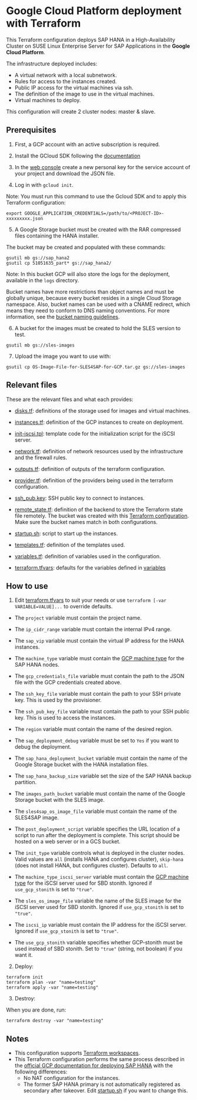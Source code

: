 # Google Cloud Platform deployment with Terraform

This Terraform configuration deploys SAP HANA in a High-Availability Cluster on SUSE Linux Enterprise Server for SAP Applications in the **Google Cloud Platform**.

The infrastructure deployed includes:

- A virtual network with a local subnetwork.
- Rules for access to the instances created.
- Public IP access for the virtual machines via ssh.
- The definition of the image to use in the virtual machines.
- Virtual machines to deploy.

This configuration will create 2 cluster nodes: master & slave.

## Prerequisites

1. First, a GCP account with an active subscription is required.

2. Install the GCloud SDK following the [documentation](https://cloud.google.com/sdk/docs/quickstart-linux)

3. In the [web console](https://console.cloud.google.com/iam-admin/serviceaccounts) create a new personal key for the service account of your project and download the JSON file.

4. Log in with `gcloud init`.

Note: You must run this command to use the Gcloud SDK and to apply this Terraform configuration:

`export GOOGLE_APPLICATION_CREDENTIALS=/path/to/<PROJECT-ID>-xxxxxxxxx.json`

5. A Google Storage bucket must be created with the RAR compressed files containing the HANA installer. 

The bucket may be created and populated with these commands:

```
gsutil mb gs://sap_hana2
gsutil cp 51051635_part* gs://sap_hana2/
```

Note: In this bucket GCP will also store the logs for the deployment, available in the `logs` directory.

Bucket names have more restrictions than object names and must be globally unique, because every bucket resides in a single Cloud Storage namespace. Also, bucket names can be used with a CNAME redirect, which means they need to conform to DNS naming conventions. For more information, see the [bucket naming guidelines](https://cloud.google.com/storage/docs/naming#requirements).

6. A bucket for the images must be created to hold the SLES version to test. 

```
gsutil mb gs://sles-images
```

7. Upload the image you want to use with:

`gsutil cp OS-Image-File-for-SLES4SAP-for-GCP.tar.gz gs://sles-images`

## Relevant files

These are the relevant files and what each provides:

 - [disks.tf](disks.tf): definitions of the storage used for images and virtual machines.
 
 - [instances.tf](instances.tf): definition of the GCP instances to create on deployment.
 
 - [init-iscsi.tpl](init-iscsi.tpl): template code for the initialization script for the iSCSI server.

 - [network.tf](network.tf): definition of network resources used by the infrastructure and the firewall rules.
 
 - [outputs.tf](outputs.tf): definition of outputs of the terraform configuration.

 - [provider.tf](provider.tf): definition of the providers being used in the terraform configuration.

 - [ssh_pub.key](ssh_pub.key): SSH public key to connect to instances.

 - [remote_state.tf](remote_state.tf): definition of the backend to store the Terraform state file remotely. The bucket was created with this [Terraform configuration](create_remote_state/).  Make sure the bucket names match in both configurations.

 - [startup.sh](startup.sh): script to start up the instances.

 - [templates.tf](templates.tf): definition of the templates used.

 - [variables.tf](variables.tf): definition of variables used in the configuration. 
 
 - [terraform.tfvars](terraform.tfvars): defaults for the variables defined in [variables](variables.tf)

## How to use

1. Edit [terraform.tfvars](terraform.tfvars) to suit your needs or use `terraform [-var VARIABLE=VALUE]...` to override defaults.

- The `project` variable must contain the project name.

- The `ip_cidr_range` variable must contain the internal IPv4 range.

- The `sap_vip` variable must contain the virtual IP address for the HANA instances.

- The `machine_type` variable must contain the [GCP machine type](https://cloud.google.com/compute/docs/machine-types) for the SAP HANA nodes.

- The `gcp_credentials_file` variable must contain the path to the JSON file with the GCP credentials created above.

- The `ssh_key_file` variable must contain the path to your SSH private key.  This is used by the provisioner.

- The `ssh_pub_key_file` variable must contain the path to your SSH public key.  This is used to access the instances.

- The `region` variable must contain the name of the desired region.

- The `sap_deployment_debug` variable must be set to `Yes` if you want to debug the deployment.

- The `sap_hana_deployment_bucket` variable must contain the name of the Google Storage bucket with the HANA installation files.

- The `sap_hana_backup_size` variable set the size of the SAP HANA backup partition.

- The `images_path_bucket` variable must contain the name of the Google Storage bucket with the SLES image.

- The `sles4sap_os_image_file` variable must contain the name of the SLES4SAP image.

- The `post_deployment_script` variable specifies the URL location of a script to run after the deployment is complete. This script should be hosted on a web server or in a GCS bucket.

- The `init_type` variable controls what is deployed in the cluster nodes. Valid values are `all` (installs HANA and configures cluster), `skip-hana` (does not install HANA, but configures cluster). Defaults to `all`.

- The `machine_type_iscsi_server` variable must contain the [GCP machine type](https://cloud.google.com/compute/docs/machine-types) for the iSCSI server used for SBD stonith. Ignored if `use_gcp_stonith` is set to `"true"`.

- The `sles_os_image_file` variable the name of the SLES image for the iSCSI server used for SBD stonith. Ignored if `use_gcp_stonith` is set to `"true"`.

- The `iscsi_ip` variable must contain the IP address for the iSCSI server. Ignored if `use_gcp_stonith` is set to `"true"`.

- The `use_gcp_stonith` variable specifies whether GCP-stonith must be used instead of SBD stonith.  Set to `"true"` (string, not boolean) if you want it.

2. Deploy:

```
terraform init
terraform plan -var "name=testing"
terraform apply -var "name=testing"
```

3. Destroy:

When you are done, run:

`terraform destroy -var "name=testing"`

## Notes

- This configuration supports [Terraform workspaces](https://www.terraform.io/docs/state/workspaces.html). 
- This Terraform configuration performs the same process described in the [official GCP documentation for deploying SAP HANA](https://cloud.google.com/solutions/partners/sap/sap-hana-ha-deployment-guide) with the following differences:
  - No NAT configuration for the instances.
  - The former SAP HANA primary is not automatically registered as secondary after takeover.  Edit [startup.sh](startup.sh) if you want to change this.
